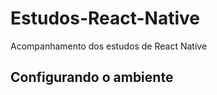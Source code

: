# Estudos-React-Native
Acompanhamento dos estudos de React Native

<h2>Configurando o ambiente</h2>

